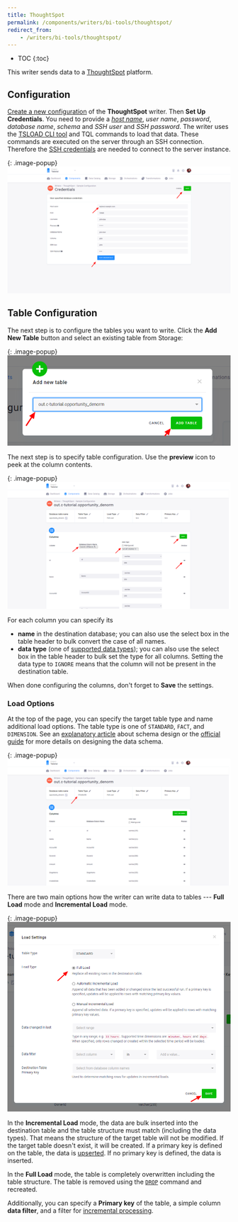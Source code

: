 ```yaml
---
title: ThoughtSpot
permalink: /components/writers/bi-tools/thoughtspot/
redirect_from:
    - /writers/bi-tools/thoughtspot/
---
```


* TOC
{:toc}

This writer sends data to a [ThoughtSpot](https://www.thoughtspot.com/product) platform.

## Configuration
[Create a new configuration](/components/#creating-component-configuration) of the **ThoughtSpot** writer.
Then **Set Up Credentials**. You need to provide a [*host name*](https://docs.thoughtspot.com/5.0/data-integrate/clients/use-jdbc-driver.html), *user name*, *password*, *database name*, *schema* and *SSH user* and *SSH password*.
The writer uses the [TSLOAD CLI tool](https://docs.thoughtspot.com/5.0/admin/loading/use-data-importer.html#) and TQL commands to load that data.
These commands are executed on the server through an SSH connection. Therefore the
[SSH credentials](https://docs.thoughtspot.com/4.4/app-integrate/introduction/logins.html) are needed to connect to the server instance.

{: .image-popup}
![Screenshot - Credentials](/components/writers/bi-tools/thoughtspot/thoughtspot-1.png)

## Table Configuration
The next step is to configure the tables you want to write. Click the **Add New Table** button and select an existing table from Storage:

{: .image-popup}
![Screenshot - Select Table](/components/writers/bi-tools/thoughtspot/thoughtspot-2.png)

The next step is to specify table configuration. Use the **preview** icon to peek at the column contents.

{: .image-popup}
![Screenshot - Table Columns](/components/writers/bi-tools/thoughtspot/thoughtspot-4.png)

For each column you can specify its

- **name** in the destination database; you can also use the select box in the table header to bulk convert the case of all names.
- **data type** (one of [supported data types](https://docs.thoughtspot.com/5.0/admin/loading/datatypes.html#)); you can also use the select box in the table header to bulk set the type for all columns. Setting the data type to `IGNORE` means that the column will not be present in the destination table.

When done configuring the columns, don't forget to **Save** the settings.

### Load Options
At the top of the page, you can specify the target table type and name additional load options. The table type is
one of `STANDARD`, `FACT`, and `DIMENSION`. See an [explanatory article](https://www.thoughtspot.com/fact-and-dimension/dimensional-data-modeling-4-simple-steps)
about schema design or the [official guide](https://docs.thoughtspot.com/5.0/admin/data-modeling/data-modeling-settings.html) for
more details on designing the data schema.

{: .image-popup}
![Screenshot - Table Type](/components/writers/bi-tools/thoughtspot/thoughtspot-5.png)

There are two main options how the writer can write data to tables --- **Full Load** mode and **Incremental Load** mode.

{: .image-popup}
![Screenshot - Table Options](/components/writers/bi-tools/thoughtspot/thoughtspot-6.png)

In the **Incremental Load** mode, the data are bulk inserted into
the destination table and the table structure must match (including the data types). That means the structure of the target table
will not be modified. If the target table doesn't exist, it will be created. If a primary key is defined on the table, the
data is [upserted](https://en.wikipedia.org/wiki/Merge_(SQL)). If no primary key is defined, the data is inserted.

In the **Full Load** mode, the table is completely overwritten including the table structure. The table is removed
using the [`DROP`](https://docs.thoughtspot.com/5.0/admin/loading/check-dependencies-tql.html) command and recreated.

Additionally, you can specify a **Primary key** of the table, a simple column **data filter**, and a filter for
[incremental processing](/storage/tables/#incremental-processing).
